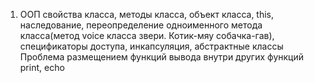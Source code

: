 1. ООП
   свойства класса, методы класса, объект класса, this, наследование, переопределение одноименного метода класса(метод voice класса звери. Котик-мяу собачка-гав), спецификаторы доступа, инкапсуляция, абстрактные классы
   Проблема размещением функций вывода внутри других функций print, echo
